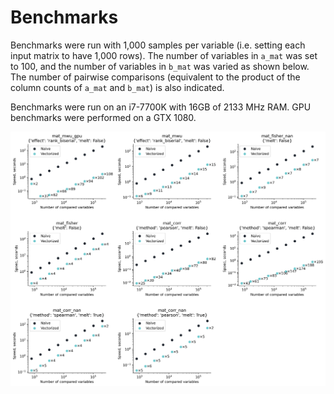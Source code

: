 # Benchmarks
Benchmarks were run with 1,000 samples per variable (i.e. setting each input matrix to have 1,000 rows). The number of variables in `a_mat` was set to 100, and the number of variables in `b_mat` was varied as shown below. The number of pairwise comparisons (equivalent to the product of the column counts of `a_mat` and `b_mat`) is also indicated.

Benchmarks were run on an i7-7700K with 16GB of 2133 MHz RAM. GPU benchmarks were performed on a GTX 1080.

<p align="center">
  <img src="https://github.com/kevinhu/many/raw/master/tests/benchmark_plots/all_benchmarks.png">
</p>

